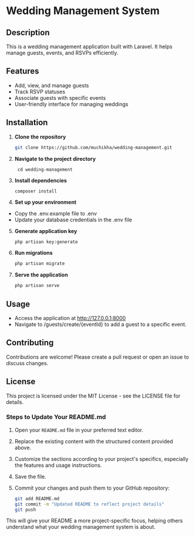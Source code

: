 # Wedding Management System

## Description
This is a wedding management application built with Laravel. It helps manage guests, events, and RSVPs efficiently.

## Features
- Add, view, and manage guests
- Track RSVP statuses
- Associate guests with specific events
- User-friendly interface for managing weddings

## Installation

1. **Clone the repository**
   ```bash
   git clone https://github.com/muchikha/wedding-management.git
2. **Navigate to the project directory**
   ```
    cd wedding-management
3. **Install dependencies**
    ```
    composer install
    ```
4. **Set up your environment**
- Copy the .env.example file to .env
- Update your database credentials in the .env file

5. **Generate application key**
    ```bash
    php artisan key:generate
    ```
6. **Run migrations**
    ```bash
    php artisan migrate
    ```
7. **Serve the application**
    ```bash
    php artisan serve
    ```

## Usage
- Access the application at http://127.0.0.1:8000
- Navigate to /guests/create/{eventId} to add a guest to a specific event.

## Contributing
Contributions are welcome! Please create a pull request or open an issue to discuss changes.

## License
This project is licensed under the MIT License - see the LICENSE file for details.

### Steps to Update Your README.md

1. Open your `README.md` file in your preferred text editor.
2. Replace the existing content with the structured content provided above.
3. Customize the sections according to your project's specifics, especially the features and usage instructions.
4. Save the file.
5. Commit your changes and push them to your GitHub repository:

   ```bash
   git add README.md
   git commit -m "Updated README to reflect project details"
   git push

This will give your README a more project-specific focus, helping others understand what your wedding management system is about.
